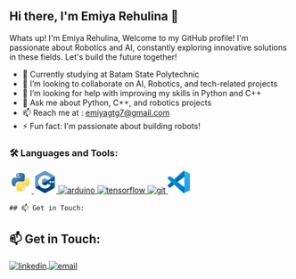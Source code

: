 ## Hi there, I'm Emiya Rehulina  👋

Whats up! I'm Emiya Rehulina, Welcome to my GitHub profile! I'm passionate about Robotics and AI, constantly exploring innovative solutions in these fields. Let's build the future together!

- 🌱 Currently studying at Batam State Polytechnic 
- 👯 I’m looking to collaborate on AI, Robotics, and tech-related projects
- 🤔 I’m looking for help with improving my skills in Python and C++ 
- 💬 Ask me about Python, C++, and robotics projects
- 📫 Reach me at : emiyagtg7@gmail.com
- ⚡ Fun fact: I'm passionate about building robots!

### 🛠 Languages and Tools:

<p align="left">
    <a href="https://www.python.org" target="_blank" rel="noreferrer"> 
        <img src="https://raw.githubusercontent.com/devicons/devicon/master/icons/python/python-original.svg" alt="python" width="40" height="40"/> 
    </a> 
    <a href="https://www.cplusplus.com/" target="_blank" rel="noreferrer"> 
        <img src="https://raw.githubusercontent.com/devicons/devicon/master/icons/cplusplus/cplusplus-original.svg" alt="cplusplus" width="40" height="40"/> 
    </a> 
    <a href="https://www.arduino.cc/" target="_blank" rel="noreferrer"> 
        <img src="https://cdn.worldvectorlogo.com/logos/arduino-1.svg" alt="arduino" width="40" height="40"/> 
    </a>
    <a href="https://www.tensorflow.org" target="_blank" rel="noreferrer"> 
        <img src="https://www.vectorlogo.zone/logos/tensorflow/tensorflow-icon.svg" alt="tensorflow" width="40" height="40"/> 
    </a>
    <a href="https://git-scm.com/" target="_blank" rel="noreferrer"> 
        <img src="https://www.vectorlogo.zone/logos/git-scm/git-scm-icon.svg" alt="git" width="40" height="40"/> 
    </a> 
    <a href="https://code.visualstudio.com/" target="_blank" rel="noreferrer"> 
        <img src="https://raw.githubusercontent.com/devicons/devicon/master/icons/vscode/vscode-original.svg" alt="vscode" width="40" height="40"/> 
    </a>
</p


    ## 📫 Get in Touch:

## 📫 Get in Touch:

<p align="left">
    <a href="[https://www.linkedin.com/in/nama-kamu](https://www.linkedin.com/in/emiyaginting/)" target="blank">
        <img align="center" src="https://cdn.jsdelivr.net/npm/simple-icons@v3/icons/linkedin.svg" alt="linkedin" height="60" width="70" />
    </a>
    <a href="mailto:emiyagtg7@gmail.com" target="blank">
        <img align="center" src="https://cdn.jsdelivr.net/npm/simple-icons@v3/icons/gmail.svg" alt="email" height="60" width="70" />
    </a>
</p>

